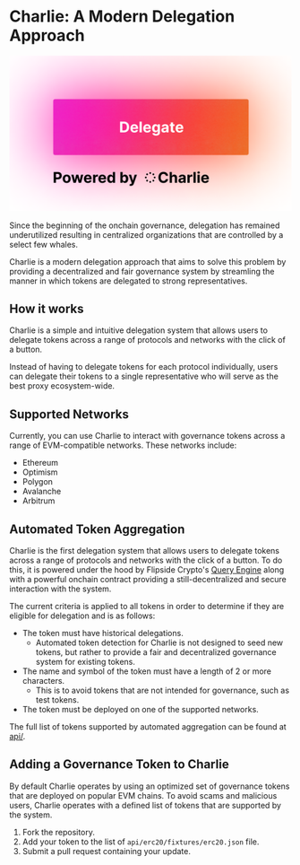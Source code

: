 # Charlie: A Modern Delegation Approach

![Charlie](/frontend/public/frame.png)

Since the beginning of the onchain governance, delegation has remained underutilized resulting in centralized organizations that are controlled by a select few whales.

Charlie is a modern delegation approach that aims to solve this problem by providing a decentralized and fair governance system by streamling the manner in which tokens are delegated to strong representatives.

## How it works

Charlie is a simple and intuitive delegation system that allows users to delegate tokens across a range of protocols and networks with the click of a button.

Instead of having to delegate tokens for each protocol individually, users can delegate their tokens to a single representative who will serve as the best proxy ecosystem-wide.

## Supported Networks

Currently, you can use Charlie to interact with governance tokens across a range of EVM-compatible networks. These networks include:

- Ethereum
- Optimism
- Polygon
- Avalanche
- Arbitrum

## Automated Token Aggregation

Charlie is the first delegation system that allows users to delegate tokens across a range of protocols and networks with the click of a button. To do this, it is powered under the hood by Flipside Crypto's [Query Engine](https://flipsidecrypto.xyz) along with a powerful onchain contract providing a still-decentralized and secure interaction with the system.

The current criteria is applied to all tokens in order to determine if they are eligible for delegation and is as follows:

- The token must have historical delegations.
  - Automated token detection for Charlie is not designed to seed new tokens, but rather to provide a fair and decentralized governance system for existing tokens.
- The name and symbol of the token must have a length of 2 or more characters.
  - This is to avoid tokens that are not intended for governance, such as test tokens.
- The token must be deployed on one of the supported networks.

The full list of tokens supported by automated aggregation can be found at [api/](/api/erc20/fixtures/erc20.auto.json).

## Adding a Governance Token to Charlie

By default Charlie operates by using an optimized set of governance tokens that are deployed on popular EVM chains. To avoid scams and malicious users, Charlie operates with a defined list of tokens that are supported by the system.

1. Fork the repository.
2. Add your token to the list of `api/erc20/fixtures/erc20.json` file.
3. Submit a pull request containing your update.
